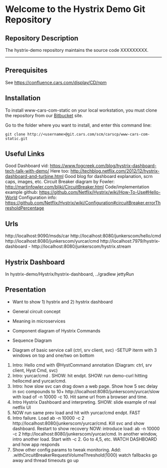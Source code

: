 # Welcome to the Hystrix Demo Git Repository


## Repository Description

The hystrix-demo repository maintains the source code XXXXXXXXX.


- - - - -

## Prerequisites
See <https://confluence.cars.com/display/CD/npm>

## Installation

To install www-cars-com-static on your local workstation, you must clone the repository
from our [Bitbucket](git.cars.com) site.

Go to the folder where you want to install, and enter this command line:

`git clone http://<username>@git.cars.com/scm/carscp/www-cars-com-static.git`

## Useful Links
Good Dashboard vid:  https://www.fogcreek.com/blog/hystrix-dashboard-tech-talk-with-demo/
Here too:  http://techblog.netflix.com/2012/12/hystrix-dashboard-and-turbine.html
Good blog for dashboard explanation, scrn caps, images, etc.
Circuit Breaker diagram by Fowler:   http://martinfowler.com/bliki/CircuitBreaker.html
Code/implementation example github:   https://github.com/Netflix/Hystrix/wiki/How-To-Use#Hello-World
Configuration info:   https://github.com/Netflix/Hystrix/wiki/Configuration#circuitBreaker.errorThresholdPercentage


## Urls
http://localhost:9090/msds/car
http://localhost:8080/junkerscom/hello/cmd
http://localhost:8080/junkerscom/yurcar/cmd
http://localhost:7979/hystrix-dashboard  -  http://localhost:8080/junkerscom/hystrix.stream


## Hystrix Dashboard
In hystrix-demo/Hystrix/hystrix-dashboard, ../gradlew jettyRun


## Presentation
- Want to show 1) hystrix and 2) hystrix dashboard
- General circuit concept
- Meaning in microservices
- Component diagram of Hystrix Commands
- Sequence Diagram


- Diagram of basic service call (ctrl, srv client,  svc)
-SETUP iterm with 3 windows on top and one/two on bottom
1) Intro:  Hello cmd with @HystCommand annotation (Diagram:  ctrl, srv client, Hyst Cmd,  svc)
2) Intro:  yurcar/cmd .  SHOW:  hit endpt.  SHOW:  run demo-curl hitting hellocmd and yurcar/cmd.
3) Intro: how slow svc can drag down a web page.  Show how 5 sec delay in svc compounds to 10+   http://localhost:8080/junkerscom/yurcar/slow  with load of -n 10000 -c 10.  Hit same url from a browser and time.
4) Intro Hystrix Dashboard and interpreting.   SHOW:  slide example of real netflix UI
5) NOW run same prev load and hit with yurcar/cmd endpt.  FAST
6) Intro failure.  Load ab -n 10000 -c 2 http://localhost:8080/junkerscom/yurcar/cmd.  Kill svc and show dashboard.  Restart to show recovery
NOW:  introduce load:  ab -n 10000 -c 2 http://localhost:8080/junkerscom/yurcar/cmd.  In another window, intro another load.  Start with -c 2.  Go to 4,5, etc.  WATCH DASHBOARD and how app responds
7)  Show other config params to tweak monitoring.  Add:  .withCircuitBreakerRequestVolumeThreshold(1000)  watch fallbacks go away and thread timeouts go up

